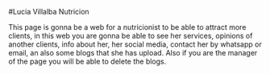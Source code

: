 #Lucia Villalba Nutricion

This page is gonna be a web for a nutricionist to be able to attract more clients, in this web you are gonna be able to see her services, opinions of another clients, info about her, her social media, contact her by whatsapp or email, an also some blogs that she has upload.
Also if you are the manager of the page you will be able to delete the blogs.
